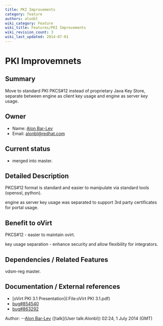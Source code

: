 ```yaml
---
title: PKI Improvements
category: feature
authors: alonbl
wiki_category: Feature
wiki_title: Features/PKI Improvements
wiki_revision_count: 3
wiki_last_updated: 2014-07-01
---
```


# PKI Improvemnets

## Summary

Move to standard PKI PKCS#12 instead of proprietary Java Key Store, separate between engine as client key usage and engine as server key usage.

## Owner

*   Name: [Alon Bar-Lev](User:Alonbl)
*   Email: <alonbl@redhat.com>

## Current status

*   merged into master.

## Detailed Description

PKCS#12 format is standard and easier to manipulate via standard tools (openssl, python).

engine as server key usage was separated to support 3rd party certificates for portal usage.

## Benefit to oVirt

PKCS#12 - easier to maintain ovirt.

key usage separation - enhance security and allow flexibility for integrators.

## Dependencies / Related Features

vdsm-reg master.

## Documentation / External references

*   [oVirt PKI 3.1 Presentation](:File:oVirt PKI 3.1.pdf)
*   [bug#854540](https://bugzilla.redhat.com/show_bug.cgi?id=854540)
*   [bug#863292](https://bugzilla.redhat.com/show_bug.cgi?id=863292)



Author: --[Alon Bar-Lev](User:Alonbl) ([talk](User talk:Alonbl)) 02:24, 1 July 2014 (GMT)

